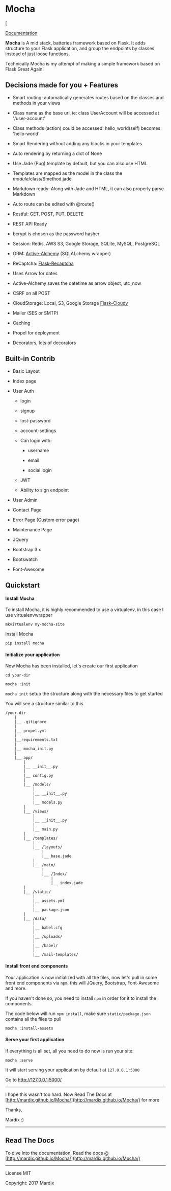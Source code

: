 # Mocha

[

[Documentation](https://mardix.github.io/Mocha)

**Mocha** is A mid stack, batteries framework based on Flask. It adds structure 
to your Flask application, and group the endpoints by classes instead of just 
loose functions. 

Technically Mocha is my attempt of making a simple framework based on Flask Great Again!

 
## Decisions made for you + Features

- Smart routing: automatically generates routes based on the classes and methods in your views

- Class name as the base url, ie: class UserAccount will be accessed at '/user-account'

- Class methods (action) could be accessed: hello_world(self) becomes 'hello-world'

- Smart Rendering without adding any blocks in your templates

- Auto rendering by returning a dict of None

- Use Jade (Pug) template by default, but you can also use HTML. 

- Templates are mapped as the model in the class the $module/$class/$method.jade

- Markdown ready: Along with Jade and HTML, it can also properly parse Markdown

- Auto route can be edited with @route()

- Restful: GET, POST, PUT, DELETE

- REST API Ready

- bcrypt is chosen as the password hasher

- Session: Redis, AWS S3, Google Storage, SQLite, MySQL, PostgreSQL

- ORM: [Active-Alchemy](https://github.com/mardix/active-alchemy) (SQLALchemy wrapper)

- ReCaptcha: [Flask-Recaptcha](https://github.com/mardix/flask-recaptcha)

- Uses Arrow for dates 

- Active-Alchemy saves the datetime as arrow object, utc_now

- CSRF on all POST

- CloudStorage: Local, S3, Google Storage [Flask-Cloudy](https://github.com/mardix/flask-cloudy)

- Mailer (SES or SMTP)

- Caching

- Propel for deployment

- Decorators, lots of decorators

## Built-in Contrib

- Basic Layout

- Index page

- User Auth

    - login
    
    - signup
    
    - lost-password
    
    - account-settings
    
    - Can login with:
        
        - username 
        
        - email 
        
        - social login
        
    - JWT 
    
    - Ability to sign endpoint

- User Admin

- Contact Page

- Error Page (Custom error page)

- Maintenance Page

- JQuery

- Bootstrap 3.x

- Bootswatch

- Font-Awesome



## Quickstart

#### Install Mocha

To install Mocha, it is highly recommended to use a virtualenv, in this case I 
use virtualenvwrapper 

    mkvirtualenv my-mocha-site

Install Mocha

    pip install mocha
    
#### Initialize your application

Now Mocha has been installed, let's create our first application

    cd your-dir
    
    mocha :init
    
`mocha init` setup the structure along with the necessary files to get started
 
 You will see a structure similar to this
 
    /your-dir
        |
        |__ .gitignore
        |
        |__ propel.yml
        |
        |__requirements.txt
        |
        |__ mocha_init.py
        |
        |__ app/
            |
            |__ __init__.py
            |
            |__ config.py
            |
            |__ /models/
                |
                |__ __init__.py
                |
                |__ models.py
            |
            |__ /views/
                |
                |__ __init__.py
                |
                |__ main.py
            |
            |__ /templates/
                | 
                |__ /layouts/
                    | 
                    |__ base.jade
                |
                |__ /main/
                    |
                    |__ /Index/
                        |
                        |__ index.jade
            |
            |__ /static/
                |
                |__ assets.yml
                |
                |__ package.json
            |
            |__ /data/
                |
                |__ babel.cfg
                |
                |__ /uploads/
                |
                |__ /babel/
                |
                |__ /mail-templates/


#### Install front end components

Your application is now initialized with all the files, now let's pull in some 
front end components via `npm`, this will JQuery, Bootstrap, Font-Awesome and more. 

If you haven't done so, you need to install `npm` in order for it to install the
components.

The code below will run `npm install`, make sure `static/package.json` contains
all the files to pull

    mocha :install-assets
    
 
#### Serve your first application

If everything is all set, all you need to do now is run your site:

    mocha :serve
    
It will start serving your application by default at `127.0.0.1:5000`

Go to http://127.0.0.1:5000/ 

---

I hope this wasn't too hard. Now Read The Docs at [http://mardix.github.io/Mocha/](http://mardix.github.io/Mocha/)
for more 

Thanks, 

Mardix :) 

--- 

## Read The Docs

To dive into the documentation, Read the docs @ [http://mardix.github.io/Mocha/](http://mardix.github.io/Mocha/)

---

License MIT

Copyright: 2017 Mardix

